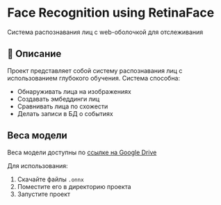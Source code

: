 # Face Recognition using RetinaFace
Система распознавания лиц c web-оболочкой для отслеживания

## 📝 Описание
Проект представляет собой систему распознавания лиц с использованием глубокого обучения. Система способна:
- Обнаруживать лица на изображениях
- Создавать эмбеддинги лиц
- Сравнивать лица по схожести
- Делать записи в БД о событиях

## Веса модели
Веса модели доступны по [ссылке на Google Drive](https://drive.google.com/drive/folders/1Ie2dRbaTMJk3cnGhTu8Ur5glOwooWt1e?usp=share_link)

Для использования:
1. Скачайте файлы `.onnx`
2. Поместите его в директорию проекта
3. Запустите проект
